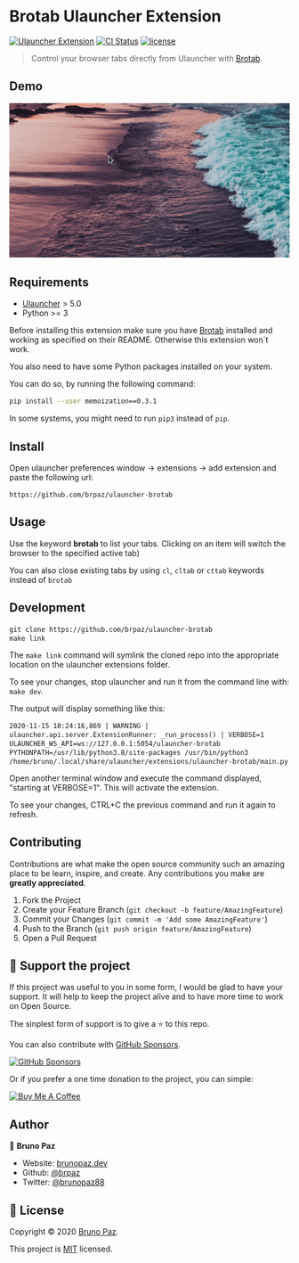 # Brotab Ulauncher Extension

[![Ulauncher Extension](https://img.shields.io/badge/Ulauncher-Extension-yellowgreen.svg?style=for-the-badge)](https://ext.ulauncher.io/)
[![CI Status](https://img.shields.io/github/workflow/status/brpaz/ulauncher-brotab/CI?color=orange&label=actions&logo=github&logoColor=orange&style=for-the-badge)](https://github.com/brpaz/ulauncher-brotab)
[![license](https://img.shields.io/github/license/brpaz/ulauncher-brotab.svg?style=for-the-badge)](LICENSE)

> Control your browser tabs directly from Ulauncher with [Brotab](https://github.com/balta2ar/brotab).

## Demo

![Demo](demo.gif)

## Requirements

* [Ulauncher](https://github.com/Ulauncher/Ulauncher) > 5.0
* Python >= 3

Before installing this extension make sure you have [Brotab](https://github.com/balta2ar/brotab) installed and working as specified on their README. Otherwise this extension won´t work.

You also need to have some Python packages installed on your system.

You can do so, by running the following command:

```sh
pip install --user memoization==0.3.1
```

In some systems, you might need to run `pip3` instead of `pip`.


## Install

Open ulauncher preferences window -> extensions -> add extension and paste the following url:

```
https://github.com/brpaz/ulauncher-brotab
```

## Usage

Use the keyword **brotab** to list your tabs. Clicking on an item will switch the browser to the specified active tab)

You can also close existing tabs by using `cl`, `cltab` or `cttab` keywords instead of `brotab`


## Development

```
git clone https://github.com/brpaz/ulauncher-brotab
make link
```

The `make link` command will symlink the cloned repo into the appropriate location on the ulauncher extensions folder.

To see your changes, stop ulauncher and run it from the command line with: `make dev`.

The output will display something like this:

```
2020-11-15 10:24:16,869 | WARNING | ulauncher.api.server.ExtensionRunner: _run_process() | VERBOSE=1 ULAUNCHER_WS_API=ws://127.0.0.1:5054/ulauncher-brotab PYTHONPATH=/usr/lib/python3.8/site-packages /usr/bin/python3 /home/bruno/.local/share/ulauncher/extensions/ulauncher-brotab/main.py
```

Open another terminal window and execute the command displayed, "starting at VERBOSE=1". This will activate the extension. 

To see your changes, CTRL+C the previous command and run it again to refresh.

## Contributing

Contributions are what make the open source community such an amazing place to be learn, inspire, and create. Any contributions you make are **greatly appreciated**.

1. Fork the Project
2. Create your Feature Branch (`git checkout -b feature/AmazingFeature`)
3. Commit your Changes (`git commit -m 'Add some AmazingFeature'`)
4. Push to the Branch (`git push origin feature/AmazingFeature`)
5. Open a Pull Request

## 💛 Support the project

If this project was useful to you in some form, I would be glad to have your support.  It will help to keep the project alive and to have more time to work on Open Source.

The sinplest form of support is to give a ⭐️ to this repo.

You can also contribute with [GitHub Sponsors](https://github.com/sponsors/brpaz).

[![GitHub Sponsors](https://img.shields.io/badge/GitHub%20Sponsors-Sponsor%20Me-red?style=for-the-badge)](https://github.com/sponsors/brpaz)


Or if you prefer a one time donation to the project, you can simple:

<a href="https://www.buymeacoffee.com/Z1Bu6asGV" target="_blank"><img src="https://www.buymeacoffee.com/assets/img/custom_images/orange_img.png" alt="Buy Me A Coffee" style="height: auto !important;width: auto !important;" ></a>

## Author

👤 **Bruno Paz**

* Website: [brunopaz.dev](https://brunopaz.dev)
* Github: [@brpaz](https://github.com/brpaz)
* Twitter: [@brunopaz88](https://twitter.com/brunopaz88)

## 📝 License

Copyright © 2020 [Bruno Paz](https://github.com/brpaz).

This project is [MIT](https://opensource.org/licenses/MIT) licensed.
